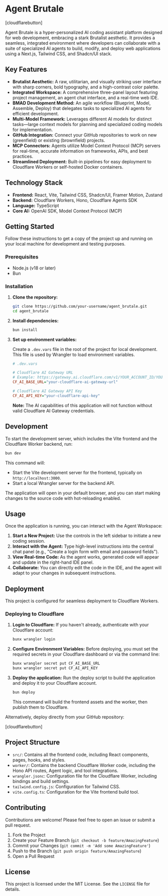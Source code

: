 # Agent Brutale

[cloudflarebutton]

Agent Brutale is a hyper-personalized AI coding assistant platform designed for web development, embracing a stark Brutalist aesthetic. It provides a seamless, integrated environment where developers can collaborate with a suite of specialized AI agents to build, modify, and deploy web applications using a Next.js, Tailwind CSS, and Shadcn/UI stack.

## Key Features

*   **Brutalist Aesthetic:** A raw, utilitarian, and visually striking user interface with sharp corners, bold typography, and a high-contrast color palette.
*   **Integrated Workspace:** A comprehensive three-panel layout featuring project management, an agent chat interface, and a real-time web IDE.
*   **BMAD Development Method:** An agile workflow (Blueprint, Model, Assemble, Deploy) that delegates tasks to specialized AI agents for efficient development.
*   **Multi-Model Framework:** Leverages different AI models for distinct tasks—large context models for planning and specialized coding models for implementation.
*   **GitHub Integration:** Connect your GitHub repositories to work on new (greenfield) or existing (brownfield) projects.
*   **MCP Connectors:** Agents utilize Model Context Protocol (MCP) servers for real-time, accurate information on frameworks, APIs, and best practices.
*   **Streamlined Deployment:** Built-in pipelines for easy deployment to Cloudflare Workers or self-hosted Docker containers.

## Technology Stack

*   **Frontend:** React, Vite, Tailwind CSS, Shadcn/UI, Framer Motion, Zustand
*   **Backend:** Cloudflare Workers, Hono, Cloudflare Agents SDK
*   **Language:** TypeScript
*   **Core AI:** OpenAI SDK, Model Context Protocol (MCP)

## Getting Started

Follow these instructions to get a copy of the project up and running on your local machine for development and testing purposes.

### Prerequisites

*   Node.js (v18 or later)
*   Bun

### Installation

1.  **Clone the repository:**
    ```sh
    git clone https://github.com/your-username/agent_brutale.git
    cd agent_brutale
    ```

2.  **Install dependencies:**
    ```sh
    bun install
    ```

3.  **Set up environment variables:**

    Create a `.dev.vars` file in the root of the project for local development. This file is used by Wrangler to load environment variables.

    ```ini
    # .dev.vars

    # Cloudflare AI Gateway URL
    # Example: https://gateway.ai.cloudflare.com/v1/YOUR_ACCOUNT_ID/YOUR_GATEWAY_ID/openai
    CF_AI_BASE_URL="your-cloudflare-ai-gateway-url"

    # Cloudflare AI Gateway API Key
    CF_AI_API_KEY="your-cloudflare-api-key"
    ```

    **Note:** The AI capabilities of this application will not function without valid Cloudflare AI Gateway credentials.

## Development

To start the development server, which includes the Vite frontend and the Cloudflare Worker backend, run:

```sh
bun dev
```

This command will:
*   Start the Vite development server for the frontend, typically on `http://localhost:3000`.
*   Start a local Wrangler server for the backend API.

The application will open in your default browser, and you can start making changes to the source code with hot-reloading enabled.

## Usage

Once the application is running, you can interact with the Agent Workspace:

1.  **Start a New Project:** Use the controls in the left sidebar to initiate a new coding session.
2.  **Interact with the Agent:** Type high-level instructions into the central chat panel (e.g., "Create a login form with email and password fields").
3.  **View Real-time Code:** As the agent works, generated code will appear and update in the right-hand IDE panel.
4.  **Collaborate:** You can directly edit the code in the IDE, and the agent will adapt to your changes in subsequent instructions.

## Deployment

This project is configured for seamless deployment to Cloudflare Workers.

### Deploying to Cloudflare

1.  **Login to Cloudflare:**
    If you haven't already, authenticate with your Cloudflare account:
    ```sh
    bunx wrangler login
    ```

2.  **Configure Environment Variables:**
    Before deploying, you must set the required secrets in your Cloudflare dashboard or via the command line:
    ```sh
    bunx wrangler secret put CF_AI_BASE_URL
    bunx wrangler secret put CF_AI_API_KEY
    ```

3.  **Deploy the application:**
    Run the deploy script to build the application and deploy it to your Cloudflare account.
    ```sh
    bun deploy
    ```

    This command will build the frontend assets and the worker, then publish them to Cloudflare.

Alternatively, deploy directly from your GitHub repository:

[cloudflarebutton]

## Project Structure

*   `src/`: Contains all the frontend code, including React components, pages, hooks, and styles.
*   `worker/`: Contains the backend Cloudflare Worker code, including the Hono API routes, Agent logic, and tool integrations.
*   `wrangler.jsonc`: Configuration file for the Cloudflare Worker, including bindings and build settings.
*   `tailwind.config.js`: Configuration for Tailwind CSS.
*   `vite.config.ts`: Configuration for the Vite frontend build tool.

## Contributing

Contributions are welcome! Please feel free to open an issue or submit a pull request.

1.  Fork the Project
2.  Create your Feature Branch (`git checkout -b feature/AmazingFeature`)
3.  Commit your Changes (`git commit -m 'Add some AmazingFeature'`)
4.  Push to the Branch (`git push origin feature/AmazingFeature`)
5.  Open a Pull Request

## License

This project is licensed under the MIT License. See the `LICENSE` file for details.